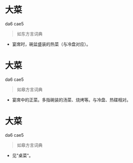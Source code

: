 # 大菜
da6 cae5
> 如东方言词典
- 宴席时，碗盆盛装的热菜（与冷盘对应）。

# 大菜
da6 cae5
> 如皋方言词典
- 宴席中的正菜。多指碗装的汤菜、烧烤等。与冷盘、热碟相对。

# 大菜
da6 cae5
> 如皋方言词典
- 见"桌菜"。
